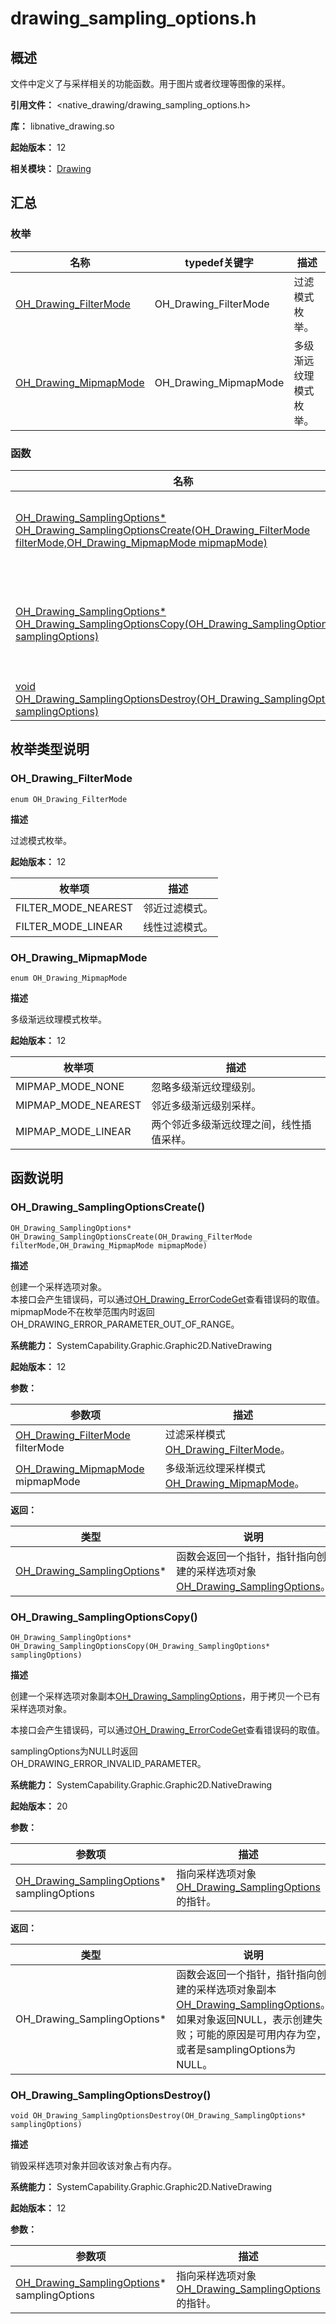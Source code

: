 # drawing_sampling_options.h

## 概述

文件中定义了与采样相关的功能函数。用于图片或者纹理等图像的采样。

**引用文件：** <native_drawing/drawing_sampling_options.h>

**库：** libnative_drawing.so

**起始版本：** 12

**相关模块：** [Drawing](capi-drawing.md)

## 汇总

### 枚举

| 名称 | typedef关键字 | 描述 |
| -- | -- | -- |
| [OH_Drawing_FilterMode](#oh_drawing_filtermode) | OH_Drawing_FilterMode | 过滤模式枚举。 |
| [OH_Drawing_MipmapMode](#oh_drawing_mipmapmode) | OH_Drawing_MipmapMode | 多级渐远纹理模式枚举。 |

### 函数

| 名称 | 描述 |
| -- | -- |
| [OH_Drawing_SamplingOptions* OH_Drawing_SamplingOptionsCreate(OH_Drawing_FilterMode filterMode,OH_Drawing_MipmapMode mipmapMode)](#oh_drawing_samplingoptionscreate) | 创建一个采样选项对象。<br>本接口会产生错误码，可以通过[OH_Drawing_ErrorCodeGet](capi-drawing-error-code-h.md#oh_drawing_errorcodeget)查看错误码的取值。<br>mipmapMode不在枚举范围内时返回OH_DRAWING_ERROR_PARAMETER_OUT_OF_RANGE。 |
| [OH_Drawing_SamplingOptions* OH_Drawing_SamplingOptionsCopy(OH_Drawing_SamplingOptions* samplingOptions)](#oh_drawing_samplingoptionscopy) | 创建一个采样选项对象副本[OH_Drawing_SamplingOptions](capi-drawing-oh-drawing-samplingoptions.md)，用于拷贝一个已有采样选项对象。<br> 本接口会产生错误码，可以通过[OH_Drawing_ErrorCodeGet](capi-drawing-error-code-h.md#oh_drawing_errorcodeget)查看错误码的取值。<br> samplingOptions为NULL时返回OH_DRAWING_ERROR_INVALID_PARAMETER。 |
| [void OH_Drawing_SamplingOptionsDestroy(OH_Drawing_SamplingOptions* samplingOptions)](#oh_drawing_samplingoptionsdestroy) | 销毁采样选项对象并回收该对象占有内存。 |

## 枚举类型说明

### OH_Drawing_FilterMode

```
enum OH_Drawing_FilterMode
```

**描述**

过滤模式枚举。

**起始版本：** 12

| 枚举项 | 描述 |
| -- | -- |
| FILTER_MODE_NEAREST | 邻近过滤模式。 |
| FILTER_MODE_LINEAR | 线性过滤模式。 |

### OH_Drawing_MipmapMode

```
enum OH_Drawing_MipmapMode
```

**描述**

多级渐远纹理模式枚举。

**起始版本：** 12

| 枚举项 | 描述 |
| -- | -- |
| MIPMAP_MODE_NONE | 忽略多级渐远纹理级别。 |
| MIPMAP_MODE_NEAREST | 邻近多级渐远级别采样。 |
| MIPMAP_MODE_LINEAR | 两个邻近多级渐远纹理之间，线性插值采样。 |


## 函数说明

### OH_Drawing_SamplingOptionsCreate()

```
OH_Drawing_SamplingOptions* OH_Drawing_SamplingOptionsCreate(OH_Drawing_FilterMode filterMode,OH_Drawing_MipmapMode mipmapMode)
```

**描述**

创建一个采样选项对象。<br>本接口会产生错误码，可以通过[OH_Drawing_ErrorCodeGet](capi-drawing-error-code-h.md#oh_drawing_errorcodeget)查看错误码的取值。<br>mipmapMode不在枚举范围内时返回OH_DRAWING_ERROR_PARAMETER_OUT_OF_RANGE。

**系统能力：** SystemCapability.Graphic.Graphic2D.NativeDrawing

**起始版本：** 12


**参数：**

| 参数项 | 描述 |
| -- | -- |
| [OH_Drawing_FilterMode](#oh_drawing_filtermode) filterMode | 过滤采样模式[OH_Drawing_FilterMode](capi-drawing-sampling-options-h.md#oh_drawing_filtermode)。 |
| [OH_Drawing_MipmapMode](#oh_drawing_mipmapmode) mipmapMode | 多级渐远纹理采样模式[OH_Drawing_MipmapMode](capi-drawing-sampling-options-h.md#oh_drawing_mipmapmode)。 |

**返回：**

| 类型 | 说明 |
| -- | -- |
| [OH_Drawing_SamplingOptions](capi-drawing-oh-drawing-samplingoptions.md)* | 函数会返回一个指针，指针指向创建的采样选项对象[OH_Drawing_SamplingOptions](capi-drawing-oh-drawing-samplingoptions.md)。 |

### OH_Drawing_SamplingOptionsCopy()

```
OH_Drawing_SamplingOptions* OH_Drawing_SamplingOptionsCopy(OH_Drawing_SamplingOptions* samplingOptions)
```

**描述**

创建一个采样选项对象副本[OH_Drawing_SamplingOptions](capi-drawing-oh-drawing-samplingoptions.md)，用于拷贝一个已有采样选项对象。

本接口会产生错误码，可以通过[OH_Drawing_ErrorCodeGet](capi-drawing-error-code-h.md#oh_drawing_errorcodeget)查看错误码的取值。

samplingOptions为NULL时返回OH_DRAWING_ERROR_INVALID_PARAMETER。

**系统能力：** SystemCapability.Graphic.Graphic2D.NativeDrawing

**起始版本：** 20


**参数：**

| 参数项 | 描述 |
| -- | -- |
| [OH_Drawing_SamplingOptions](capi-drawing-oh-drawing-samplingoptions.md)* samplingOptions | 指向采样选项对象[OH_Drawing_SamplingOptions](capi-drawing-oh-drawing-samplingoptions.md)的指针。 |

**返回：**

| 类型 | 说明 |
| -- | -- |
| OH_Drawing_SamplingOptions* | 函数会返回一个指针，指针指向创建的采样选项对象副本[OH_Drawing_SamplingOptions](capi-drawing-oh-drawing-samplingoptions.md)。如果对象返回NULL，表示创建失败；可能的原因是可用内存为空，或者是samplingOptions为NULL。 |

### OH_Drawing_SamplingOptionsDestroy()

```
void OH_Drawing_SamplingOptionsDestroy(OH_Drawing_SamplingOptions* samplingOptions)
```

**描述**

销毁采样选项对象并回收该对象占有内存。

**系统能力：** SystemCapability.Graphic.Graphic2D.NativeDrawing

**起始版本：** 12

**参数：**

| 参数项 | 描述 |
| -- | -- |
| [OH_Drawing_SamplingOptions](capi-drawing-oh-drawing-samplingoptions.md)* samplingOptions | 指向采样选项对象[OH_Drawing_SamplingOptions](capi-drawing-oh-drawing-samplingoptions.md)的指针。 |


